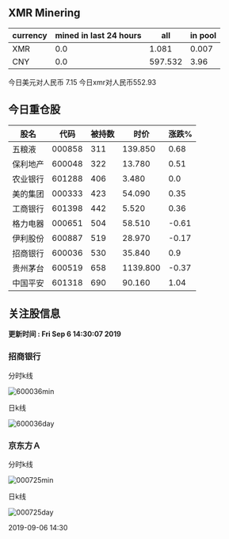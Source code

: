 ## XMR Minering

|currency|mined in last 24 hours|all|in pool|
|---|---|---|---|
|XMR|0.0|1.081|0.007|
|CNY|0.0|597.532|3.96|

今日美元对人民币 7.15	今日xmr对人民币552.93


## 今日重仓股 

|股名|代码|被持数|时价|涨跌%|
|---|---|---|---|---|
|五粮液|000858|311|139.850|0.68|
|保利地产|600048|322|13.780|0.51|
|农业银行|601288|406|3.480|0.0|
|美的集团|000333|423|54.090|0.35|
|工商银行|601398|442|5.520|0.36|
|格力电器|000651|504|58.510|-0.61|
|伊利股份|600887|519|28.970|-0.17|
|招商银行|600036|530|35.840|0.9|
|贵州茅台|600519|658|1139.800|-0.37|
|中国平安|601318|690|90.160|1.04|

## 关注股信息
**更新时间 : Fri Sep  6 14:30:07 2019**
### 招商银行 
分时k线

![600036min](http://image.sinajs.cn/newchart/min/n/sh600036.gif)

日k线

![600036day](http://image.sinajs.cn/newchart/daily/n/sh600036.gif)

### 京东方Ａ 
分时k线

![000725min](http://image.sinajs.cn/newchart/min/n/sz000725.gif)

日k线

![000725day](http://image.sinajs.cn/newchart/daily/n/sz000725.gif)

2019-09-06 14:30